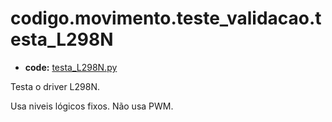<a id="codigo-movimento-teste-validacao-testa-l298n"></a>

# codigo.movimento.teste_validacao.testa_L298N

* **code:**
  [testa_L298N.py](../../../../codigo/movimento/teste_validacao/testa_L298N.py)

<a id="module-codigo.movimento.teste_validacao.testa_L298N"></a>

Testa o driver L298N.

Usa niveis lógicos fixos. Não usa PWM.
